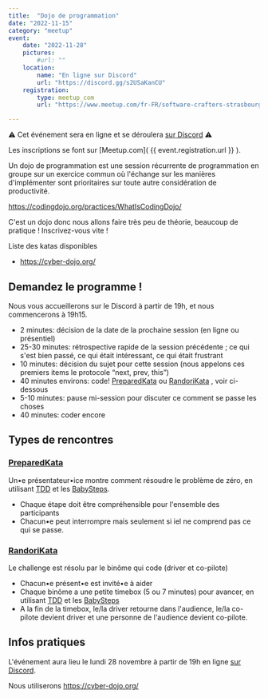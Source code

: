 ```yaml
---
title:  "Dojo de programmation"
date: "2022-11-15"
category: "meetup"
event:
    date: "2022-11-28"
    pictures:
        #url: ""
    location:
        name: "En ligne sur Discord"
        url: "https://discord.gg/s2USaKanCU"
    registration:
        type: meetup_com
        url: "https://www.meetup.com/fr-FR/software-crafters-strasbourg/events/289758200/"

---
```


⚠️ Cet événement sera en ligne et se déroulera [sur Discord](https://discord.gg/s2USaKanCU) ⚠️

Les inscriptions se font sur [Meetup.com]( {{ event.registration.url }} ).

Un dojo de programmation est une session récurrente de programmation en groupe sur un exercice commun où l'échange sur les manières d'implémenter sont prioritaires sur toute autre considération de productivité.

https://codingdojo.org/practices/WhatIsCodingDojo/

C'est un dojo donc nous allons faire très peu de théorie, beaucoup de pratique ! Inscrivez-vous vite !

Liste des katas disponibles

- https://cyber-dojo.org/

## Demandez le programme !

Nous vous accueillerons sur le Discord à partir de 19h, et nous commencerons à 19h15.

- 2 minutes: décision de la date de la prochaine session (en ligne ou présentiel)
- 25-30 minutes: rétrospective rapide de la session précédente ; ce qui s'est bien passé, ce qui était intéressant, ce qui était frustrant
- 10 minutes: décision du sujet pour cette session (nous appelons ces premiers items le protocole “next, prev, this”)
- 40 minutes environs: code! [PreparedKata](https://codingdojo.org/practices/PreparedKata/) ou [RandoriKata](https://codingdojo.org/RandoriKata) , voir ci-dessous
- 5-10 minutes: pause mi-session pour discuter ce comment se passe les choses
- 40 minutes: coder encore

## Types de rencontres

### [PreparedKata](https://codingdojo.org/practices/PreparedKata/)

Un•e présentateur•ice montre comment résoudre le problème de zéro, en utilisant [TDD](https://codingdojo.org/TestDrivenDevelopment) et les [BabySteps](https://codingdojo.org/BabySteps).

- Chaque étape doit être compréhensible pour l'ensemble des participants
- Chacun•e peut interrompre mais seulement si iel ne comprend pas ce qui se passe.

### [RandoriKata](https://codingdojo.org/RandoriKata)

Le challenge est résolu par le binôme qui code (driver et co-pilote)

- Chacun•e présent•e est invité•e à aider
- Chaque binôme a une petite timebox (5 ou 7 minutes) pour avancer, en utilisant [TDD](https://codingdojo.org/TestDrivenDevelopment) et les [BabySteps](https://codingdojo.org/BabySteps)
- A la fin de la timebox, le/la driver retourne dans l'audience, le/la co-pilote devient driver et une personne de l'audience devient co-pilote.

## Infos pratiques

L'événement aura lieu le lundi 28 novembre à partir de 19h en ligne [sur Discord](https://discord.gg/s2USaKanCU).

Nous utiliserons https://cyber-dojo.org/
